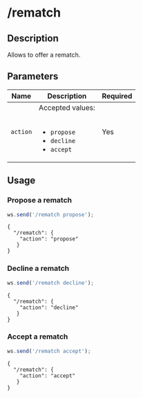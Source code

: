 # /rematch

## Description

Allows to offer a rematch.

## Parameters

| Name | Description | Required |
| ---- | ----------- | -------- |
| `action` | Accepted values:<br/><br/><ul><li>`propose`</li><li>`decline`</li><li>`accept`</li></ul> | Yes |

## Usage

### Propose a rematch

```js
ws.send('/rematch propose');
```

```text
{
  "/rematch": {
    "action": "propose"
   }
}
```

### Decline a rematch

```js
ws.send('/rematch decline');
```

```text
{
  "/rematch": {
    "action": "decline"
   }
}
```

### Accept a rematch

```js
ws.send('/rematch accept');
```

```text
{
  "/rematch": {
    "action": "accept"
   }
}
```
